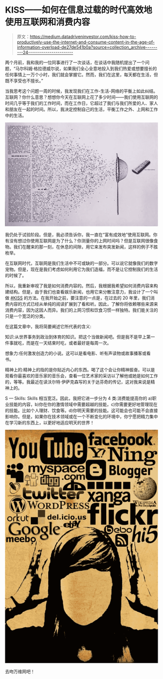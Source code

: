 # KISS——如何在信息过载的时代高效地使用互联网和消费内容

> 原文：<https://medium.datadriveninvestor.com/kiss-how-to-productively-use-the-internet-and-consume-content-in-the-age-of-information-overload-de27de541b0a?source=collection_archive---------24----------------------->

两个月前，我和我的一位同事进行了一次谈话，在谈话中我随机提出了一个问题，“马尔科姆·格拉德威尔说，如果我们全心全意地投入到我们热爱或想要擅长的任何事情上一万个小时，我们就会掌握它。然而，我们在这里，每天都在生活，但既不享受也不擅长。”

当我思考这个问题一周的时候，我发现我们在工作-生活-网络的平衡上如此纠结。互联网？你什么意思？想想你今天在互联网上花了多少时间——我们使用互联网的时间几乎等于我们的工作时间，而在工作日，它超过了我们与我们所爱的人、家人和朋友在一起的时间。所以，我决定控制自己的生活，平衡工作之外、上网和工作中的生活。

![](img/b0c724e4ba0d6726809304b7fb9818c7.png)

我仍处于试验阶段。但是，我必须告诉你，我一直在“富有成效地”使用互联网。你有没有想过你使用互联网是为了什么？你测量你的上网时间吗？但是互联网很像食物。我们在醒来的那一刻，在休息的间隙，用它来发布突发新闻，这样的例子不胜枚举。

在互联网时代，互联网是我们生活中不可或缺的一部分。可以说它就像我们的数字宠物。但是，现在是我们考虑如何利用它为我们造福，而不是让它控制我们的生活的时候了。

所以，我重新审视了我是如何消费内容的。然后，我根据我希望如何消费内容来构建结构。但是，由于我们也查看娱乐新闻，也用它来分散注意力，我设计了一个叫做 [#KISS](https://www.facebook.com/hashtag/kiss?source=note) 的方法。在我开始之前，要注意的一点是，在过去的 20 年里，我们消费内容的方式已经从单纯的阅读扩展到了看和听。因此，了解你将依赖哪些来源来消费内容，因为这因人而异。我们的上网习惯和饮食习惯一样独特。我们能关注的只是一个宽泛的分类。

在这篇文章中，我将简要阐述它所代表的含义:

知识:从世界事务到政治到体育的知识。把这个当做新闻吧。但是我不是早上第一件事就吃，而是在一天结束时吃，或者最好是每周一次。

想象力:任何激发创造力的小说。这可以是看电影、听有声读物或故事播客或看书。

精神上的:精神上的指的是你贴近内心的东西。喝了这个会让你精神振奋。可以是观看你最喜欢的音乐家的音乐会，查看一位艺术家的采访以了解他或她是如何工作的，等等。我最近在读沃尔特·伊萨克森写的关于达芬奇的传记，这对我来说是精神上的。

S — Skills: Skills 相当宽泛。因此，我把它进一步分为 4 类:消费能提高你的 a)职业技能的内容，b)你在你的激情领域中需要超越的技能，c)你需要更好地管理现在的技能。比如个人理财、饮食等。d)你明天需要的技能。这可能会也可能不会直接影响你。但是，如果你在技术领域或在一个不断变化的环境中，你宁愿把精力集中在学习新的东西上，以更好地适应明天的世界！

![](img/cdb1278a8cb252dc1b94322b70f16af6.png)

去吻万维网吧！